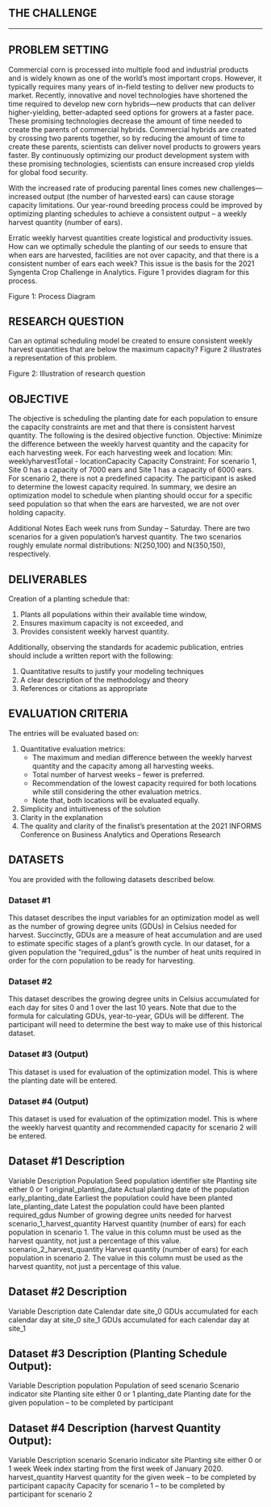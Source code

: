 ## THE CHALLENGE
***

## PROBLEM SETTING
Commercial corn is processed into multiple food and industrial products and is widely known as one of the world’s most important crops. However, it typically requires many years of in-field testing to deliver new products to market. Recently, innovative and novel technologies have shortened the time required to develop new corn hybrids—new products that can deliver higher-yielding, better-adapted seed options for growers at a faster pace. These promising technologies decrease the amount of time needed to create the parents of commercial hybrids. Commercial hybrids are created by crossing two parents together, so by reducing the amount of time to create these parents, scientists can deliver novel products to growers years faster. By continuously optimizing our product development system with these promising technologies, scientists can ensure increased crop yields for global food security.

With the increased rate of producing parental lines comes new challenges—increased output (the number of harvested ears) can cause storage capacity limitations. Our year-round breeding process could be improved by optimizing planting schedules to achieve a consistent output – a weekly harvest quantity (number of ears).

Erratic weekly harvest quantities create logistical and productivity issues. How can we optimally schedule the planting of our seeds to ensure that when ears are harvested, facilities are not over capacity, and that there is a consistent number of ears each week? This issue is the basis for the 2021 Syngenta Crop Challenge in Analytics. Figure 1 provides diagram for this process.


Figure 1: Process Diagram


## RESEARCH QUESTION
Can an optimal scheduling model be created to ensure consistent weekly harvest quantities that are below the maximum capacity? Figure 2 illustrates a representation of this problem.


Figure 2: Illustration of research question

## OBJECTIVE
The objective is scheduling the planting date for each population to ensure the capacity constraints are met and that there is consistent harvest quantity. The following is the desired objective function.
Objective: Minimize the difference between the weekly harvest quantity and the capacity for each harvesting week.
For each harvesting week and location:
Min: weeklyharvestTotal - locationCapacity
Capacity Constraint: For scenario 1, Site 0 has a capacity of 7000 ears and Site 1 has a capacity of 6000 ears.
For scenario 2, there is not a predefined capacity. The participant is asked to determine the lowest capacity required.
In summary, we desire an optimization model to schedule when planting should occur for a specific seed population so that when the ears are harvested, we are not over holding capacity.

Additional Notes
Each week runs from Sunday – Saturday.
There are two scenarios for a given population’s harvest quantity. The two scenarios roughly emulate normal distributions: N(250,100) and N(350,150), respectively.

## DELIVERABLES
Creation of a planting schedule that:
1. Plants all populations within their available time window,
2. Ensures maximum capacity is not exceeded, and
3. Provides consistent weekly harvest quantity.

Additionally, observing the standards for academic publication, entries should include a written report with the following:

1. Quantitative results to justify your modeling techniques
2. A clear description of the methodology and theory
3. References or citations as appropriate

## EVALUATION CRITERIA

The entries will be evaluated based on:
1. Quantitative evaluation metrics:
	- The maximum and median difference between the weekly harvest quantity and the capacity among all harvesting weeks.
	- Total number of harvest weeks – fewer is preferred.
	- Recommendation of the lowest capacity required for both locations while still considering the other evaluation metrics.
	- Note that, both locations will be evaluated equally.
2. Simplicity and intuitiveness of the solution
3. Clarity in the explanation
4. The quality and clarity of the finalist’s presentation at the 2021 INFORMS Conference on Business Analytics and Operations Research

## DATASETS

You are provided with the following datasets described below.
### Dataset #1
This dataset describes the input variables for an optimization model as well as the number of growing degree units (GDUs) in Celsius needed for harvest. Succinctly, GDUs are a measure of heat accumulation and are used to estimate specific stages of a plant’s growth cycle. In our dataset, for a given population the “required_gdus” is the number of heat units required in order for the corn population to be ready for harvesting.
### Dataset #2
This dataset describes the growing degree units in Celsius accumulated for each day for sites 0 and 1 over the last 10 years. Note that due to the formula for calculating GDUs, year-to-year, GDUs will be different. The participant will need to determine the best way to make use of this historical dataset.
### Dataset #3 (Output)
This dataset is used for evaluation of the optimization model. This is where the planting date will be entered.
### Dataset #4 (Output)
This dataset is used for evaluation of the optimization model. This is where the weekly harvest quantity and recommended capacity for scenario 2 will be entered.


## Dataset #1 	Description
Variable					Description
Population					Seed population identifier
site						Planting site either 0 or 1
original_planting_date		Actual planting date of the population
early_planting_date			Earliest the population could have been planted
late_planting_date			Latest the population could have been planted
required_gdus			    Number of growing degree units needed for harvest
scenario_1_harvest_quantity	Harvest quantity (number of ears) for each population in scenario 1. 
The value in this column must be used as the harvest quantity, not just a percentage of this value.
scenario_2_harvest_quantity	Harvest quantity (number of ears) for each population in scenario 2. 
The value in this column must be used as the harvest quantity, not just a percentage of this value.


## Dataset #2 Description
Variable	Description
date		Calendar date
site_0		GDUs accumulated for each calendar day at site_0
site_1		GDUs accumulated for each calendar day at site_1


## Dataset #3 Description (Planting Schedule Output):
Variable		Description
population		Population of seed
scenario		Scenario indicator
site			Planting site either 0 or 1
planting_date	Planting date for the given population – to be completed by participant


## Dataset #4 Description (harvest Quantity Output):
Variable			Description
scenario			Scenario indicator
site				Planting site either 0 or 1
week				Week index starting from the first week of January 2020.
harvest_quantity	Harvest quantity for the given week – to be completed by participant
capacity			Capacity for scenario 1 – to be completed by participant for scenario 2
